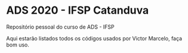 # ADS 2020 - IFSP Catanduva
Repositório pessoal do curso de ADS - IFSP


Aqui estarão listados todos os códigos usados por Victor Marcelo, faça bom uso.
